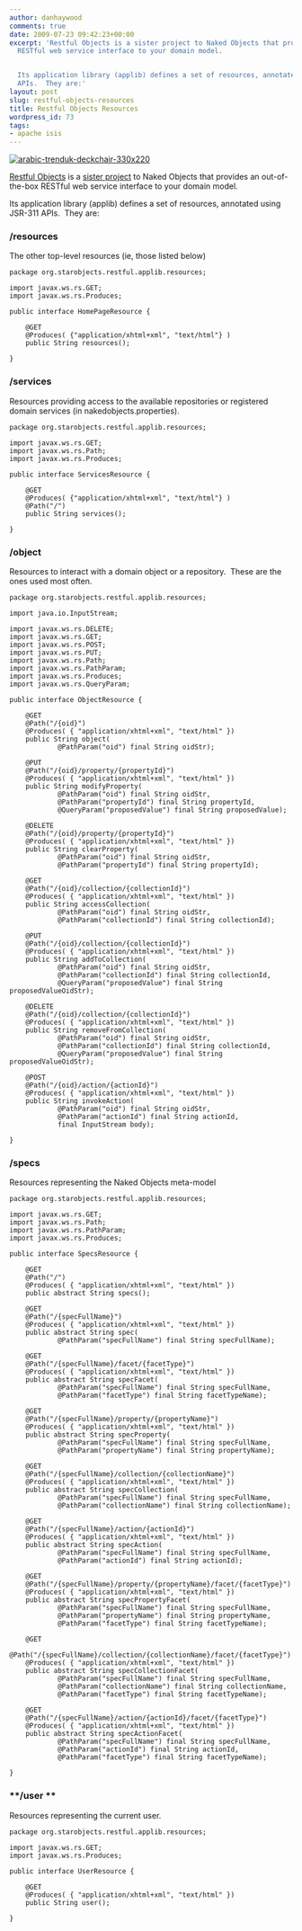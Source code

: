 ```yaml
---
author: danhaywood
comments: true
date: 2009-07-23 09:42:23+00:00
excerpt: 'Restful Objects is a sister project to Naked Objects that provides an out-of-the-box
  RESTful web service interface to your domain model.


  Its application library (applib) defines a set of resources, annotated using JSR-311
  APIs.  They are:'
layout: post
slug: restful-objects-resources
title: Restful Objects Resources
wordpress_id: 73
tags:
- apache isis
---
```


[![arabic-trenduk-deckchair-330x220](http://farm1.static.flickr.com/66/216247046_5ee336d3d6.jpg)](http://www.flickr.com/photos/nik-in-parispodcast/216247046/)

[Restful Objects](http://sourceforge.net/apps/trac/restfulobjects) is a [sister project](http://starobjects.org) to Naked Objects that provides an out-of-the-box RESTful web service interface to your domain model.

Its application library (applib) defines a set of resources, annotated using JSR-311 APIs.  They are:

<!-- more -->


### **/resources**


The other top-level resources (ie, those listed below)


    
    
    package org.starobjects.restful.applib.resources;
    
    import javax.ws.rs.GET;
    import javax.ws.rs.Produces;
    
    public interface HomePageResource {
    
        @GET
        @Produces( {"application/xhtml+xml", "text/html"} )
        public String resources();
    
    }





### **/services**


Resources providing access to the available repositories or registered domain services (in nakedobjects.properties).


    
    
    package org.starobjects.restful.applib.resources;
    
    import javax.ws.rs.GET;
    import javax.ws.rs.Path;
    import javax.ws.rs.Produces;
    
    public interface ServicesResource {
    
        @GET
        @Produces( {"application/xhtml+xml", "text/html"} )
        @Path("/")
        public String services();
    
    }
    





### **/object**


Resources to interact with a domain object or a repository.  These are the ones used most often.


    
    
    package org.starobjects.restful.applib.resources;
    
    import java.io.InputStream;
    
    import javax.ws.rs.DELETE;
    import javax.ws.rs.GET;
    import javax.ws.rs.POST;
    import javax.ws.rs.PUT;
    import javax.ws.rs.Path;
    import javax.ws.rs.PathParam;
    import javax.ws.rs.Produces;
    import javax.ws.rs.QueryParam;
    
    public interface ObjectResource {
    
        @GET
        @Path("/{oid}")
        @Produces( { "application/xhtml+xml", "text/html" })
        public String object(
                @PathParam("oid") final String oidStr);
    
        @PUT
        @Path("/{oid}/property/{propertyId}")
        @Produces( { "application/xhtml+xml", "text/html" })
        public String modifyProperty(
                @PathParam("oid") final String oidStr,
                @PathParam("propertyId") final String propertyId,
                @QueryParam("proposedValue") final String proposedValue);
    
        @DELETE
        @Path("/{oid}/property/{propertyId}")
        @Produces( { "application/xhtml+xml", "text/html" })
        public String clearProperty(
                @PathParam("oid") final String oidStr,
                @PathParam("propertyId") final String propertyId);
    
        @GET
        @Path("/{oid}/collection/{collectionId}")
        @Produces( { "application/xhtml+xml", "text/html" })
        public String accessCollection(
                @PathParam("oid") final String oidStr,
                @PathParam("collectionId") final String collectionId);
    
        @PUT
        @Path("/{oid}/collection/{collectionId}")
        @Produces( { "application/xhtml+xml", "text/html" })
        public String addToCollection(
                @PathParam("oid") final String oidStr,
                @PathParam("collectionId") final String collectionId,
                @QueryParam("proposedValue") final String proposedValueOidStr);
    
        @DELETE
        @Path("/{oid}/collection/{collectionId}")
        @Produces( { "application/xhtml+xml", "text/html" })
        public String removeFromCollection(
                @PathParam("oid") final String oidStr,
                @PathParam("collectionId") final String collectionId,
                @QueryParam("proposedValue") final String proposedValueOidStr);
    
        @POST
        @Path("/{oid}/action/{actionId}")
        @Produces( { "application/xhtml+xml", "text/html" })
        public String invokeAction(
                @PathParam("oid") final String oidStr,
                @PathParam("actionId") final String actionId,
                final InputStream body);
    
    }
    





### **/specs**


Resources representing the Naked Objects meta-model


    
    
    package org.starobjects.restful.applib.resources;
    
    import javax.ws.rs.GET;
    import javax.ws.rs.Path;
    import javax.ws.rs.PathParam;
    import javax.ws.rs.Produces;
    
    public interface SpecsResource {
    
        @GET
        @Path("/")
        @Produces( { "application/xhtml+xml", "text/html" })
        public abstract String specs();
    
        @GET
        @Path("/{specFullName}")
        @Produces( { "application/xhtml+xml", "text/html" })
        public abstract String spec(
        		@PathParam("specFullName") final String specFullName);
    
        @GET
        @Path("/{specFullName}/facet/{facetType}")
        @Produces( { "application/xhtml+xml", "text/html" })
        public abstract String specFacet(
        		@PathParam("specFullName") final String specFullName,
        		@PathParam("facetType") final String facetTypeName);
    
        @GET
        @Path("/{specFullName}/property/{propertyName}")
        @Produces( { "application/xhtml+xml", "text/html" })
        public abstract String specProperty(
        		@PathParam("specFullName") final String specFullName,
        		@PathParam("propertyName") final String propertyName);
    
        @GET
        @Path("/{specFullName}/collection/{collectionName}")
        @Produces( { "application/xhtml+xml", "text/html" })
        public abstract String specCollection(
        		@PathParam("specFullName") final String specFullName,
        		@PathParam("collectionName") final String collectionName);
    
        @GET
        @Path("/{specFullName}/action/{actionId}")
        @Produces( { "application/xhtml+xml", "text/html" })
        public abstract String specAction(
        		@PathParam("specFullName") final String specFullName,
        		@PathParam("actionId") final String actionId);
    
        @GET
        @Path("/{specFullName}/property/{propertyName}/facet/{facetType}")
        @Produces( { "application/xhtml+xml", "text/html" })
        public abstract String specPropertyFacet(
        		@PathParam("specFullName") final String specFullName,
        		@PathParam("propertyName") final String propertyName,
        		@PathParam("facetType") final String facetTypeName);
    
        @GET
        @Path("/{specFullName}/collection/{collectionName}/facet/{facetType}")
        @Produces( { "application/xhtml+xml", "text/html" })
        public abstract String specCollectionFacet(
        		@PathParam("specFullName") final String specFullName,
        		@PathParam("collectionName") final String collectionName,
        		@PathParam("facetType") final String facetTypeName);
    
        @GET
        @Path("/{specFullName}/action/{actionId}/facet/{facetType}")
        @Produces( { "application/xhtml+xml", "text/html" })
        public abstract String specActionFacet(
        		@PathParam("specFullName") final String specFullName,
        		@PathParam("actionId") final String actionId,
        		@PathParam("facetType") final String facetTypeName);
    
    }
    





### **/user **


Resources representing the current user.


    
    
    package org.starobjects.restful.applib.resources;
    
    import javax.ws.rs.GET;
    import javax.ws.rs.Produces;
    
    public interface UserResource {
    
        @GET
        @Produces( { "application/xhtml+xml", "text/html" })
        public String user();
    
    }
    
